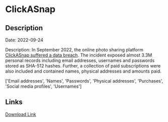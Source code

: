 # ClickASnap

## Description

Date: 2022-09-24

Description:
In September 2022, the online photo sharing platform <a href="https://blog.clickasnap.com/2022/10/14/clickasnap-website-breach-24-09-22/" target="_blank" rel="noopener">ClickASnap suffered a data breach</a>. The incident exposed almost 3.3M personal records including email addresses, usernames and passwords stored as SHA-512 hashes. Further, a collection of paid subscriptions were also included and contained names, physical addresses and amounts paid.


['Email addresses', 'Names', 'Passwords', 'Physical addresses', 'Purchases', 'Social media profiles', 'Usernames']

## Links

[Download Link](https://link-to.net/1229997/770.9305380373626/dynamic/?r=Y2xpY2thc25hcC5jb20=)